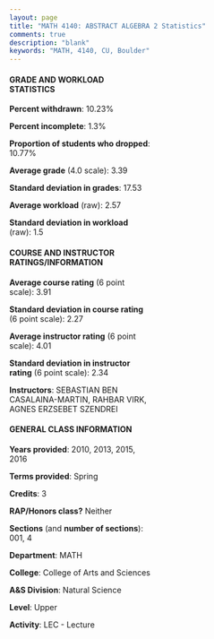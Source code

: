 ```yaml
---
layout: page
title: "MATH 4140: ABSTRACT ALGEBRA 2 Statistics"
comments: true
description: "blank"
keywords: "MATH, 4140, CU, Boulder"
--- 
```

<head>
<script src="https://ajax.googleapis.com/ajax/libs/jquery/2.1.3/jquery.min.js"></script>
<script src="https://dl.dropboxusercontent.com/s/pc42nxpaw1ea4o9/highcharts.js?dl=0"></script>
<!-- <script src="../assets/js/highcharts.js"></script> -->
<style type="text/css">@font-face {
	font-family: "Bebas Neue";
	src: url(https://www.filehosting.org/file/details/544349/BebasNeue%20Regular.otf) format("opentype");
	}
	h1.Bebas { 
		font-family: "Bebas Neue", Verdana, Tahoma;
	}
</style>
</head>
<body>
	<div id="container" style="float: right; width: 45%; height: 88%; margin-left: 2.5%; margin-right: 2.5%;"></div>
	<script language="JavaScript">
		$(document).ready(function() {
		var chart = {type: 'column'};
		var title = {text: 'Grade Distribution'};
		var xAxis = {categories: ['A','B','C','D','F'],crosshair: true};
		var yAxis = {min: 0,title: {text: 'Percentage'}};
		var tooltip = {headerFormat: '<center><b><span style="font-size:20px">{point.key}</span></b></center>',
		               pointFormat: '<td style="padding:0"><b>{point.y:.1f}%</b></td>',
		               footerFormat: '</table>',shared: true,useHTML: true};
		var plotOptions = {column: {pointPadding: 0.0,borderWidth: 0}};  
		var credits = {enabled: false};var series= [{name: 'Percent',data: [61.4,26.32,8.77,0.0,3.51,]}];
		var json = {};
		json.chart = chart;
		json.title = title;
		json.tooltip = tooltip;
		json.xAxis = xAxis;
		json.yAxis = yAxis;  
		json.series = series;
		json.plotOptions = plotOptions;  
		json.credits = credits;
		$('#container').highcharts(json);
	});
	</script>
</body>
			   
#### GRADE AND WORKLOAD STATISTICS

**Percent withdrawn**: 10.23%

**Percent incomplete**: 1.3%

**Proportion of students who dropped**: 10.77%

**Average grade** (4.0 scale): 3.39

**Standard deviation in grades**: 17.53

**Average workload** (raw): 2.57

**Standard deviation in workload** (raw): 1.5

#### COURSE AND INSTRUCTOR RATINGS/INFORMATION

**Average course rating** (6 point scale): 3.91

**Standard deviation in course rating** (6 point scale): 2.27

**Average instructor rating** (6 point scale): 4.01

**Standard deviation in instructor rating** (6 point scale): 2.34

**Instructors**: SEBASTIAN BEN CASALAINA-MARTIN, RAHBAR VIRK, AGNES ERZSEBET SZENDREI

#### GENERAL CLASS INFORMATION

**Years provided**: 2010, 2013, 2015, 2016

**Terms provided**: Spring

**Credits**: 3

**RAP/Honors class?** Neither

**Sections** (and **number of sections**): 001, 4

**Department**: MATH

**College**: College of Arts and Sciences

**A&S Division**: Natural Science

**Level**: Upper

**Activity**: LEC - Lecture